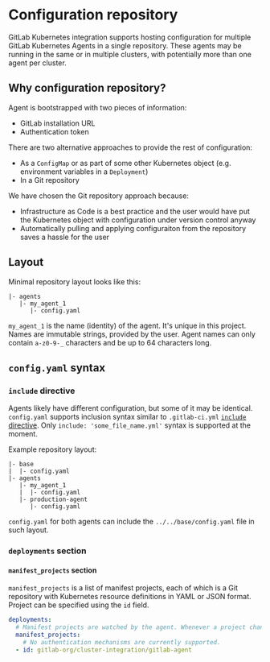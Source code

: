 # Configuration repository

GitLab Kubernetes integration supports hosting configuration for multiple GitLab Kubernetes Agents in a single repository. These agents may be running in the same or in multiple clusters, with potentially more than one agent per cluster.

## Why configuration repository?

Agent is bootstrapped with two pieces of information:

- GitLab installation URL
- Authentication token

There are two alternative approaches to provide the rest of configuration:

- As a `ConfigMap` or as part of some other Kubernetes object (e.g. environment variables in a `Deployment`)
- In a Git repository

We have chosen the Git repository approach because:

- Infrastructure as Code is a best practice and the user would have put the Kubernetes object with configuration under version control anyway
- Automatically pulling and applying configuraiton from the repository saves a hassle for the user

## Layout

Minimal repository layout looks like this:

```
|- agents
   |- my_agent_1
      |- config.yaml
```

`my_agent_1` is the name (identity) of the agent. It's unique in this project. Names are immutable strings, provided by the user. Agent names can only contain `a-z0-9-_` characters and be up to 64 characters long.

## `config.yaml` syntax

### `include` directive

Agents likely have different configuration, but some of it may be identical. `config.yaml` supports inclusion syntax similar to `.gitlab-ci.yml` [`include` directive](https://docs.gitlab.com/ee/ci/yaml/#include). Only `include: 'some_file_name.yml'` syntax is supported at the moment.

Example repository layout:

```
|- base
|  |- config.yaml
|- agents
   |- my_agent_1
   |  |- config.yaml
   |- production-agent
      |- config.yaml
```

`config.yaml` for both agents can include the `../../base/config.yaml` file in such layout.

### `deployments` section

#### `manifest_projects` section

`manifest_projects` is a list of manifest projects, each of which is a Git repository with Kubernetes resource definitions in YAML or JSON format. Project can be specified using the `id` field.

```yaml
deployments:
  # Manifest projects are watched by the agent. Whenever a project changes, GitLab deploys the changes using the agent.
  manifest_projects:
    # No authentication mechanisms are currently supported.
  - id: gitlab-org/cluster-integration/gitlab-agent
```
